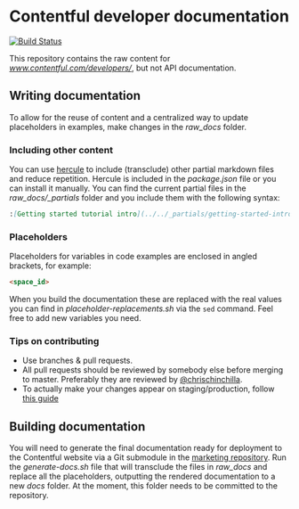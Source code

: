 # Contentful developer documentation

[![Build Status](https://travis-ci.org/contentful/slash-developers.svg?branch=master)](https://travis-ci.org/contentful/slash-developers)

This repository contains the raw content for _www.contentful.com/developers/_, but not API documentation.

## Writing documentation

To allow for the reuse of content and a centralized way to update placeholders in examples, make changes in the _raw_docs_ folder.

### Including other content

You can use [hercule](https://github.com/jamesramsay/hercule) to include (transclude) other partial markdown files and reduce repetition. Hercule is included in the _package.json_ file or you can install it manually. You can find the current partial files in the _raw_docs/\_partials_ folder and you include them with the following syntax:

~~~markdown
:[Getting started tutorial intro](../../_partials/getting-started-intro.md)
~~~

### Placeholders

Placeholders for variables in code examples are enclosed in angled brackets, for example:

~~~markdown
<space_id>
~~~

When you build the documentation these are replaced with the real values you can find in _placeholder-replacements.sh_ via the `sed` command. Feel free to add new variables you need.

### Tips on contributing

-   Use branches & pull requests.
-   All pull requests should be reviewed by somebody else before merging to master. Preferably they are reviewed by [@chrischinchilla](https://github.com/ChrisChinchilla).
-   To actually make your changes appear on staging/production, follow [this guide](https://github.com/contentful/marketing-website/blob/master/README.md#contribute-to-the-docs)

## Building documentation

You will need to generate the final documentation ready for deployment to the Contentful website via a Git submodule in the [marketing repository](https://github.com/contentful/marketing-website). Run the _generate-docs.sh_ file that will transclude the files in _raw_docs_ and replace all the placeholders, outputting the rendered documentation to a new _docs_ folder. At the moment, this folder needs to be committed to the repository.
